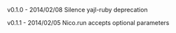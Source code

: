 v0.1.0  - 2014/02/08 Silence yajl-ruby deprecation

v0.1.1  - 2014/02/05 Nico.run accepts optional parameters